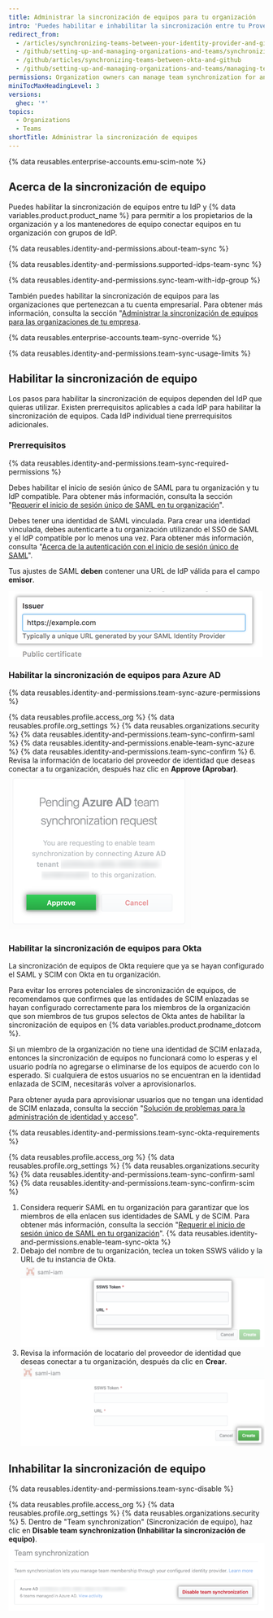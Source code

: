 ```yaml
---
title: Administrar la sincronización de equipos para tu organización
intro: 'Puedes habilitar e inhabilitar la sincronización entre tu Proveedor de Identidad (IdP) y tu organización en {% data variables.product.product_name %}.'
redirect_from:
  - /articles/synchronizing-teams-between-your-identity-provider-and-github
  - /github/setting-up-and-managing-organizations-and-teams/synchronizing-teams-between-your-identity-provider-and-github
  - /github/articles/synchronizing-teams-between-okta-and-github
  - /github/setting-up-and-managing-organizations-and-teams/managing-team-synchronization-for-your-organization
permissions: Organization owners can manage team synchronization for an organization.
miniTocMaxHeadingLevel: 3
versions:
  ghec: '*'
topics:
  - Organizations
  - Teams
shortTitle: Administrar la sincronización de equipos
---
```


{% data reusables.enterprise-accounts.emu-scim-note %}

## Acerca de la sincronización de equipo

Puedes habilitar la sincronización de equipos entre tu IdP y {% data variables.product.product_name %} para permitir a los propietarios de la organización y a los mantenedores de equipo conectar equipos en tu organización con grupos de IdP.

{% data reusables.identity-and-permissions.about-team-sync %}

{% data reusables.identity-and-permissions.supported-idps-team-sync %}

{% data reusables.identity-and-permissions.sync-team-with-idp-group %}

También puedes habilitar la sincronización de equipos para las organizaciones que pertenezcan a tu cuenta empresarial. Para obtener más información, consulta la sección "[Administrar la sincronización de equipos para las organizaciones de tu empresa](/enterprise-cloud@latest/admin/authentication/managing-identity-and-access-for-your-enterprise/managing-team-synchronization-for-organizations-in-your-enterprise).

{% data reusables.enterprise-accounts.team-sync-override %}

{% data reusables.identity-and-permissions.team-sync-usage-limits %}

## Habilitar la sincronización de equipo

Los pasos para habilitar la sincronización de equipos dependen del IdP que quieras utilizar. Existen prerrequisitos aplicables a cada IdP para habilitar la sincronización de equipos. Cada IdP individual tiene prerrequisitos adicionales.

### Prerrequisitos

{% data reusables.identity-and-permissions.team-sync-required-permissions %}

Debes habilitar el inicio de sesión único de SAML para tu organización y tu IdP compatible. Para obtener más información, consulta la sección "[Requerir el inicio de sesión único de SAML en tu organización](/articles/enforcing-saml-single-sign-on-for-your-organization)".

Debes tener una identidad de SAML vinculada. Para crear una identidad vinculada, debes autenticarte a tu organización utilizando el SSO de SAML y el IdP compatible por lo menos una vez. Para obtener más información, consulta "[Acerca de la autenticación con el inicio de sesión único de SAML](/articles/about-authentication-with-saml-single-sign-on)".

Tus ajustes de SAML **deben** contener una URL de IdP válida para el campo **emisor**.

![Campo de emisor de SAML](/assets/images/help/saml/saml_issuer.png)



### Habilitar la sincronización de equipos para Azure AD

{% data reusables.identity-and-permissions.team-sync-azure-permissions %}

{% data reusables.profile.access_org %}
{% data reusables.profile.org_settings %}
{% data reusables.organizations.security %}
{% data reusables.identity-and-permissions.team-sync-confirm-saml %}
{% data reusables.identity-and-permissions.enable-team-sync-azure %}
{% data reusables.identity-and-permissions.team-sync-confirm %}
6. Revisa la información de locatario del proveedor de identidad que deseas conectar a tu organización, después haz clic en **Approve (Aprobar)**. ![Solicitud pendiente para habilitar la sincronización de equipo a un locatario IdP específico con la opción de aprobar o cancelar la solicitud](/assets/images/help/teams/approve-team-synchronization.png)

### Habilitar la sincronización de equipos para Okta

La sincronización de equipos de Okta requiere que ya se hayan configurado el SAML y SCIM con Okta en tu organización.

Para evitar los errores potenciales de sincronización de equipos, de recomendamos que confirmes que las entidades de SCIM enlazadas se hayan configurado correctamente para los miembros de la organización que son miembros de tus grupos selectos de Okta antes de habilitar la sincronización de equipos en {% data variables.product.prodname_dotcom %}.

Si un miembro de la organización no tiene una identidad de SCIM enlazada, entonces la sincronización de equipos no funcionará como lo esperas y el usuario podría no agregarse o eliminarse de los equipos de acuerdo con lo esperado. Si cualquiera de estos usuarios no se encuentran en la identidad enlazada de SCIM, necesitarás volver a aprovisionarlos.

Para obtener ayuda para aprovisionar usuarios que no tengan una identidad de SCIM enlazada, consulta la sección "[Solución de problemas para la administración de identidad y acceso](/organizations/managing-saml-single-sign-on-for-your-organization/troubleshooting-identity-and-access-management)".

{% data reusables.identity-and-permissions.team-sync-okta-requirements %}

{% data reusables.profile.access_org %}
{% data reusables.profile.org_settings %}
{% data reusables.organizations.security %}
{% data reusables.identity-and-permissions.team-sync-confirm-saml %}
{% data reusables.identity-and-permissions.team-sync-confirm-scim %}
1. Considera requerir SAML en tu organización para garantizar que los miembros de ella enlacen sus identidades de SAML y de SCIM. Para obtener más información, consulta la sección "[Requerir el inicio de sesión único de SAML en tu organización](/organizations/managing-saml-single-sign-on-for-your-organization/enforcing-saml-single-sign-on-for-your-organization)".
{% data reusables.identity-and-permissions.enable-team-sync-okta %}
7. Debajo del nombre de tu organización, teclea un token SSWS válido y la URL de tu instancia de Okta. ![Formulario organizacional de Okta para habilitar la sincronización de equipos](/assets/images/help/teams/confirm-team-synchronization-okta-organization.png)
6. Revisa la información de locatario del proveedor de identidad que deseas conectar a tu organización, después da clic en **Crear**. ![Botón de crear en habilitar la sincronización de equipos](/assets/images/help/teams/confirm-team-synchronization-okta.png)

## Inhabilitar la sincronización de equipo

{% data reusables.identity-and-permissions.team-sync-disable %}

{% data reusables.profile.access_org %}
{% data reusables.profile.org_settings %}
{% data reusables.organizations.security %}
5. Dentro de "Team synchronization" (Sincronización de equipo), haz clic en **Disable team synchronization (Inhabilitar la sincronización de equipo)**. ![Inhabilita la sincronización de equipo](/assets/images/help/teams/disable-team-synchronization.png)
